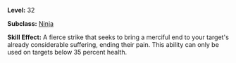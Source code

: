 <!-- TITLE: Skill: Ichigeki -->

**Level:** 32

**Subclass:** [Ninja](ninja)

**Skill Effect:** A fierce strike that seeks to bring a merciful end to your target's already considerable suffering, ending their pain.  This ability can only be used on targets below 35 percent health.